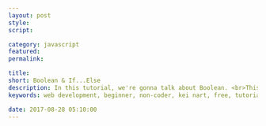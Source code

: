 ```yaml
---
layout: post
style:
script:

category: javascript
featured:
permalink:

title:
short: Boolean & If...Else
description: In this tutorial, we're gonna talk about Boolean. <br>This is the most important type in any programming language; <br>Since it helps us to teach computers to think and make decision in certain situations.
keywords: web development, beginner, non-coder, kei nart, free, tutorial, coding, programming, code nart, javascript, boolean, type, if, else, conditional

date: 2017-08-28 05:10:00
---
```

